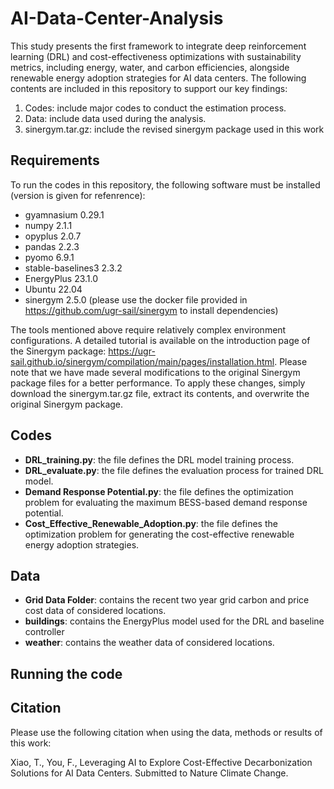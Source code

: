 # AI-Data-Center-Analysis
This study presents the first framework to integrate deep reinforcement learning (DRL) and cost-effectiveness optimizations with sustainability metrics, including energy, water, and carbon efficiencies, alongside renewable energy adoption strategies for AI data centers. The following contents are included in this repository to support our key findings:
1. Codes: include major codes to conduct the estimation process.
2. Data: include data used during the analysis.
3. sinergym.tar.gz: include the revised sinergym package used in this work

## Requirements
To run the codes in this repository, the following software must be installed (version is given for refenrence):
- gyamnasium 0.29.1
- numpy 2.1.1
- opyplus 2.0.7
- pandas 2.2.3
- pyomo 6.9.1
- stable-baselines3 2.3.2
- EnergyPlus 23.1.0
- Ubuntu 22.04
- sinergym 2.5.0 (please use the docker file provided in https://github.com/ugr-sail/sinergym to install dependencies)

The tools mentioned above require relatively complex environment configurations. A detailed tutorial is available on the introduction page of the Sinergym package: https://ugr-sail.github.io/sinergym/compilation/main/pages/installation.html. Please note that we have made several modifications to the original Sinergym package files for a better performance. To apply these changes, simply download the sinergym.tar.gz file, extract its contents, and overwrite the original Sinergym package.

## Codes
- **DRL_training.py**: the file defines the DRL model training process.
- **DRL_evaluate.py**: the file defines the evaluation process for trained DRL model.
- **Demand Response Potential.py**: the file defines the optimization problem for evaluating the maximum BESS-based demand response potential.
- **Cost_Effective_Renewable_Adoption.py**: the file defines the optimization problem for generating the cost-effective renewable energy adoption strategies.

## Data
- **Grid Data Folder**: contains the recent two year grid carbon and price cost data of considered locations.
- **buildings**: contains the EnergyPlus model used for the DRL and baseline controller
- **weather**: contains the weather data of considered locations.

## Running the code


## Citation
Please use the following citation when using the data, methods or results of this work:

Xiao, T., You, F., Leveraging AI to Explore Cost-Effective Decarbonization Solutions for AI Data Centers. Submitted to Nature Climate Change.



